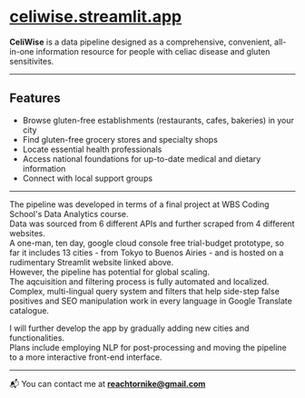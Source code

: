# [celiwise.streamlit.app](https://celiwise.streamlit.app)

**CeliWise** is a data pipeline designed as a comprehensive, convenient, all-in-one information resource for people with celiac disease and gluten sensitivites.

---

## Features

- Browse gluten-free establishments (restaurants, cafes, bakeries) in your city  
- Find gluten-free grocery stores and specialty shops  
- Locate essential health professionals  
- Access national foundations for up-to-date medical and dietary information  
- Connect with local support groups  

---

The pipeline was developed in terms of a final project at WBS Coding School's Data Analytics course.  
Data was sourced from 6 different APIs and further scraped from 4 different websites.  
A one-man, ten day, google cloud console free trial-budget prototype, so far it includes 13 cities - from Tokyo to Buenos Airies - and is hosted on a rudimentary Streamlit website linked above.  
However, the pipeline has potential for global scaling.  
The  aqcuisition and filtering process is fully automated and localized.  
Complex, multi-lingual query system and filters that help side-step false positives and SEO manipulation work in every language in Google Translate catalogue. 

I will further develop the app by gradually adding new cities and functionalities.  
Plans include employing NLP for post-processing and moving the pipeline to a more interactive front-end interface.

---

📬 You can contact me at **reachtornike@gmail.com**
